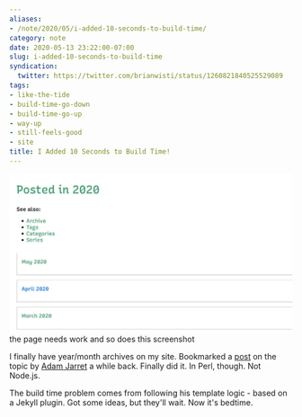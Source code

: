 ```yaml
---
aliases:
- /note/2020/05/i-added-10-seconds-to-build-time/
category: note
date: 2020-05-13 23:22:00-07:00
slug: i-added-10-seconds-to-build-time
syndication:
  twitter: https://twitter.com/brianwisti/status/1260821840525529089
tags:
- like-the-tide
- build-time-go-down
- build-time-go-up
- way-up
- still-feels-good
- site
title: I Added 10 Seconds to Build Time!
---
```


![attachments/img/2020/cover-2020-05-13.jpg](../../../attachments/img/2020/cover-2020-05-13.jpg)
the page needs work and so does this screenshot

I finally have year/month archives on my site. Bookmarked a [post](https://blog.atj.me/2017/10/generate-yearly-and-monthly-archive-pages-with-hugo-sections/) on the topic by [Adam Jarret](https://blog.atj.me/) a while back. Finally did it. In Perl, though. Not Node.js.

The build time problem comes from following his template logic - based on a Jekyll plugin. Got some ideas, but they'll wait. Now it's bedtime.
